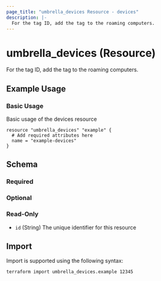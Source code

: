 ```yaml
---
page_title: "umbrella_devices Resource - devices"
description: |-
  For the tag ID, add the tag to the roaming computers.
---
```


# umbrella_devices (Resource)

For the tag ID, add the tag to the roaming computers.

## Example Usage


### Basic Usage

Basic usage of the devices resource

```hcl
resource "umbrella_devices" "example" {
  # Add required attributes here
  name = "example-devices"
}
```



## Schema

### Required



### Optional



### Read-Only

- `id` (String) The unique identifier for this resource



## Import

Import is supported using the following syntax:

```shell
terraform import umbrella_devices.example 12345
```

